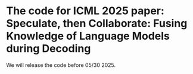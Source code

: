 # The code for ICML 2025 paper: Speculate, then Collaborate: Fusing Knowledge of Language Models during Decoding

We will release the code before 05/30 2025.
